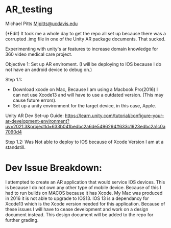 # AR_testing
 
Michael Pitts Mjpitts@ucdavis.edu

(*Edit) It took me a whole day to get the repo all set up because there was a corrupted .img file in
one of the Unity AR package documents. That sucked. 

Experimenting with unity's ar features to increase domain knowledge for 360 video medical care project. 

Objective 1: Set up AR enviroment.
(I will be deploying to IOS because I do not have an android device to debug on.)

Step 1.1:
* Download xcode on Mac, Because I am using a Macbook Pro(2016) I can not use Xcode13 and will have to use a outdated version. (This may cause future errors).
* Set up a unity environment for the target device, in this case, Apple. 

Unity AR Dev Set-up Guide:
https://learn.unity.com/tutorial/configure-your-ar-development-environment?uv=2021.3&projectId=633b041bedbc2a6de5496294#633c1923edbc2a1c0a7090d4

Step 1.2:
 Was Not able to deploy to IOS because of Xcode Version I am at a standstill.
 
 # Dev Issue Breakdown:

I attempted to create an AR application that would service IOS devices. This is because I do not own any other type of mobile device. Because of this I had to run builds on MACOS because it has Xcode. 
My Mac was produced in 2016 it is not able to upgrade to IOS13. IOS 13 is a dependancy for Xcode13 which is the Xcode version needed for this application. Because of these issues I will have to cease development and work on a design document
instead. This design document will be added to the repo for further grading.

